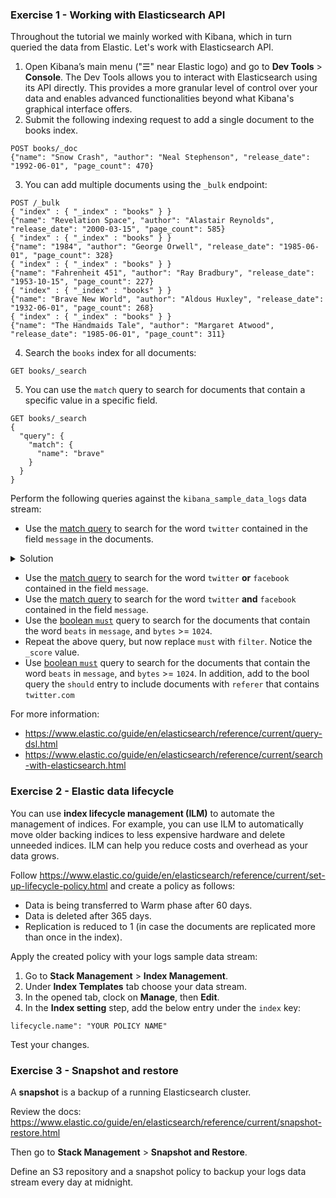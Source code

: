 
### Exercise 1 -  Working with Elasticsearch API

Throughout the tutorial we mainly worked with Kibana, which in turn queried the data from Elastic. 
Let's work with Elasticsearch API. 

1. Open Kibana’s main menu ("☰" near Elastic logo) and go to **Dev Tools** > **Console**. The Dev Tools allows you to interact with Elasticsearch using its API directly. This provides a more granular level of control over your data and enables advanced functionalities beyond what Kibana's graphical interface offers.
2. Submit the following indexing request to add a single document to the books index. 

```text
POST books/_doc
{"name": "Snow Crash", "author": "Neal Stephenson", "release_date": "1992-06-01", "page_count": 470}
```

3. You can add multiple documents using the `_bulk` endpoint:

```text
POST /_bulk
{ "index" : { "_index" : "books" } }
{"name": "Revelation Space", "author": "Alastair Reynolds", "release_date": "2000-03-15", "page_count": 585}
{ "index" : { "_index" : "books" } }
{"name": "1984", "author": "George Orwell", "release_date": "1985-06-01", "page_count": 328}
{ "index" : { "_index" : "books" } }
{"name": "Fahrenheit 451", "author": "Ray Bradbury", "release_date": "1953-10-15", "page_count": 227}
{ "index" : { "_index" : "books" } }
{"name": "Brave New World", "author": "Aldous Huxley", "release_date": "1932-06-01", "page_count": 268}
{ "index" : { "_index" : "books" } }
{"name": "The Handmaids Tale", "author": "Margaret Atwood", "release_date": "1985-06-01", "page_count": 311}
```

4. Search the `books` index for all documents:

```text
GET books/_search
```

5. You can use the `match` query to search for documents that contain a specific value in a specific field. 

```text
GET books/_search
{
  "query": {
    "match": {
      "name": "brave"
    }
  }
}
```

Perform the following queries against the `kibana_sample_data_logs` data stream:

- Use the [match query](https://www.elastic.co/guide/en/elasticsearch/reference/current/query-dsl-match-query.html) to search for the word `twitter` contained in the field `message` in the documents.

<details>
  <summary>Solution</summary>

```text
GET kibana_sample_data_logs/_search
{
  "query": {
    "match": {
      "message": "twitter"
    }
  }
}
```

</details>

- Use the [match query](https://www.elastic.co/guide/en/elasticsearch/reference/current/query-dsl-match-query.html) to search for the word `twitter` **or** `facebook` contained in the field `message`.
- Use the [match query](https://www.elastic.co/guide/en/elasticsearch/reference/current/query-dsl-match-query.html) to search for the word `twitter` **and** `facebook` contained in the field `message`.
- Use the [boolean `must`](https://www.elastic.co/guide/en/elasticsearch/reference/current/query-dsl-bool-query.html) query to search for the documents that contain the word `beats` in `message`, and `bytes` >= `1024`.
- Repeat the above query, but now replace `must` with `filter`. Notice the `_score` value.
- Use [boolean `must`](https://www.elastic.co/guide/en/elasticsearch/reference/current/query-dsl-bool-query.html) query to search for the documents that contain the word `beats` in `message`, and `bytes` >= `1024`. In addition, add to the bool query the `should` entry to include documents with `referer` that contains `twitter.com`

For more information:

- https://www.elastic.co/guide/en/elasticsearch/reference/current/query-dsl.html
- https://www.elastic.co/guide/en/elasticsearch/reference/current/search-with-elasticsearch.html

### Exercise 2 - Elastic data lifecycle

You can use **index lifecycle management (ILM)** to automate the management of indices.
For example, you can use ILM to automatically move older backing indices to less expensive hardware and delete unneeded indices. 
ILM can help you reduce costs and overhead as your data grows.

Follow https://www.elastic.co/guide/en/elasticsearch/reference/current/set-up-lifecycle-policy.html and create a policy as follows:

- Data is being transferred to Warm phase after 60 days.
- Data is deleted after 365 days. 
- Replication is reduced to 1 (in case the documents are replicated more than once in the index).

Apply the created policy with your logs sample data stream: 

1. Go to **Stack Management** > **Index Management**.
2. Under **Index Templates** tab choose your data stream.
3. In the opened tab, clock on **Manage**, then **Edit**.
4. In the **Index setting** step, add the below entry under the `index` key:

```text
lifecycle.name": "YOUR POLICY NAME"
```

Test your changes. 

### Exercise 3 - Snapshot and restore

A **snapshot** is a backup of a running Elasticsearch cluster.

Review the docs:    
https://www.elastic.co/guide/en/elasticsearch/reference/current/snapshot-restore.html

Then go to **Stack Management** > **Snapshot and Restore**. 

Define an S3 repository and a snapshot policy to backup your logs data stream every day at midnight. 

